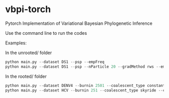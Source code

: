 # vbpi-torch
Pytorch Implementation of Variational Bayesian Phylogenetic Inference


Use the command line to run the codes

Examples:

In the unrooted/ folder

```python
python main.py --dataset DS1 --psp --empFreq
python main.py --dataset DS1 --psp --nParticle 20 --gradMethod rws --empFreq
```

In the rooted/ folder
```python
python main.py --dataset DENV4 --burnin 2501 --coalescent_type constant --clock_type strict --init_clock_rate 1e-3 --sample_info --psp --empFreq
python main.py --dataset HCV --burnin 251 --coalescent_type skyride --clock_type fixed_rate --init_clock_rate 7.9e-4 --sample_info --psp
```
